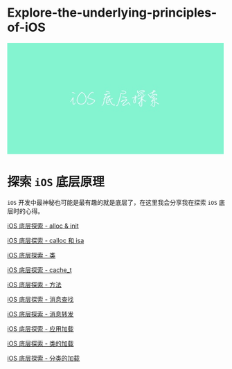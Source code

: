 # Explore-the-underlying-principles-of-iOS

![](https://raw.githubusercontent.com/LeeJunhui/blog_images/master/20200119023407.jpg)

# 探索 `iOS` 底层原理

`iOS` 开发中最神秘也可能是最有趣的就是底层了，在这里我会分享我在探索 `iOS` 底层时的心得。

[iOS 底层探索 - alloc & init](https://github.com/LeeJunhui/Explore-the-underlying-principles-of-iOS/blob/master/iOS%20%E5%BA%95%E5%B1%82%E6%8E%A2%E7%B4%A2%20-%20alloc%20%26%20init.md)

[iOS 底层探索 - calloc 和 isa](https://github.com/LeeJunhui/Explore-the-underlying-principles-of-iOS/blob/master/iOS%20%E5%BA%95%E5%B1%82%E6%8E%A2%E7%B4%A2%20-%20calloc%20%E5%92%8C%20isa.md)

[iOS 底层探索 - 类](https://github.com/LeeJunhui/Explore-the-underlying-principles-of-iOS/blob/master/iOS-%E5%BA%95%E5%B1%82%E6%8E%A2%E7%B4%A2%20-%20%E7%B1%BB.md)

[iOS 底层探索 - cache_t](https://github.com/LeeJunhui/Explore-the-underlying-principles-of-iOS/blob/master/iOS-%E5%BA%95%E5%B1%82%E6%8E%A2%E7%B4%A2%20-%20cache-t.md)

[iOS 底层探索 - 方法](https://github.com/LeeJunhui/Explore-the-underlying-principles-of-iOS/blob/master/iOS-%E5%BA%95%E5%B1%82%E6%8E%A2%E7%B4%A2%20-%20%E6%96%B9%E6%B3%95.md)

[iOS 底层探索 - 消息查找](#)

[iOS 底层探索 - 消息转发](#)

[iOS 底层探索 - 应用加载](#)

[iOS 底层探索 - 类的加载](#)

[iOS 底层探索 - 分类的加载](#)